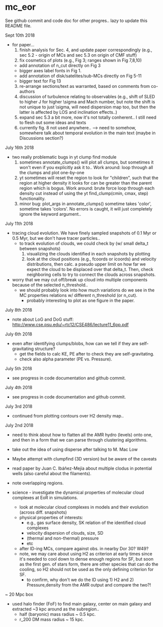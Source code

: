 # mc_eor

See github commit and code doc for other progres.. lazy to update this README file.

Sept 10th 2018
- for paper... 
  1. finish analysis for Sec. 4, and update paper correspondingly (e.g., sec 5.2 - origin of MCs and sec 5.3 on origin of CMF stuff)
  2. fix cosmetics of plots (e.g., Fig 3; ranges shown in Fig 7,8,10)
    + add annotation of n_cut directly on Fig 3  
    + bigger axes label fonts in Fig 1.
    + add annotation of disk/satelites/sub-MCs directly on Fig 5-11
    + bigger text for Fig 13
  3. re-arrange sections/text as warranted, based on comments from co-authors
  4. discussion of turbulence relating to observables (e.g., shift of SLED to higher J for higher \sigma and Mach number, but note the shift is not unique to just \sigma, will need dispersion map too, but then the latter is affected by LOS and inclination effects..)
  5. expand sec 5.3 a bit more, now it's not totally conherent.. I still need to flesh out some ideas and texts
  6. currently fig. 8 not used anywhere.. --> need to somehow, somewhere talk about temporal evolution in the main text (maybe in Discussions section?)

July 16th 2018
- two really problematic bugs in yt clump find module
  1. sometimes annotate_clumps() will plot all clumps, but sometimes it won't even if you explicitly ask it to.. Work around: loop through all the clumps and plot one-by-one
  2. yt sometimes will reset the region to look for "children", such that the region at higher density it looks for can be greater than the parent region which is bogus. Work around: brute force loop through each density cut instead of using the yt find_clump(cmin, cmax, step) functionality.
  3. minor bug: plot_args in annotate_clumps() sometime takes 'color', sometime takes 'colors'. No errors is caught, it will just completely ignore the keyword argument..

July 11th 2018
- tracing cloud evolution. We have finely sampled snapshots of 0.1 Myr or 0.5 Myr, but we don't have tracer particles..
  + to track evolution of clouds, we could check by (w/ small delta_t between snapshots) 
    1. visualizing the clouds identified in each snapshots by plotting
    2. look at the cloud positions (e.g., fcoords or icoords) and velocity distributions, then calc. a pseudo upper limit on how far we expect the cloud to be displaced over that delta_t. Then, check neighboring cells to try to connect the clouds across snapshots.
- worry that we may cut off/break up cloud into multiple components because of the selected n_threshold..
  + we should probably look into how much variations do we see in the MC properties relations w/ different n_threshold (or n_cut).
    * probably interesting to plot as one figure in the paper.

July 8th 2018
- note about LoG and DoG stuff: http://www.cse.psu.edu/~rtc12/CSE486/lecture11_6pp.pdf

July 6th 2018
- even after identifying clumps/blobs, how can we tell if they are self-gravitating structure?
    + get the fields to calc KE, PE after to check they are self-gravitating.
    + check also alpha parameter (PE vs. Pressure).

July 5th 2018
- see progress in code documentation and github commit.

July 4th 2018
- see progress in code documentation and github commit.

July 3rd 2018
- continued from plotting contours over H2 density map..

July 2nd 2018
- need to think about how to flatten all the AMR hydro (levels) onto one, and then in a form that we can parse through clustering algorithms.
- take out the idea of using disperse after talking to M. Mac Low
- Maybe attempt with clumpfind (3D version) but be aware of the caveats
- read paper by Juan C. Ibáñez-Mejía about multiple clodus in potential wells (also careful about the filaments).
- note overlapping regions.

- science - investigate the dynamical properties of molecular cloud complexes at EoR in simulations.
  - look at molecular cloud complexes in models and their evolution (across diff. snapshots)
  - physical properties of interests: 
      + e.g., gas surface density, SK relation of the identified cloud complexes
      + velocity dispersion of clouds, size, SD
      + (thermal and non-thermal) pressure
      + etc
  - after ID-ing MCs, compare against obs. in nearby Dor 30? W49? 
  - note, we may care about using H2 as criterion at early times since it's needed to cool down to dense enough regions for SF, but soon as the first gen. of stars form, there are other species that can do the cooling, so H2 should not be used as the only defining criterion for SF. 
    - to confirm, why don't we do the ID using 1) H2 and 2) Pressure,density from the AMR output and compare the two?! 

~ 20 Mpc box
- used halo finder (FoF) to find main galaxy, center on main galaxy and extracted ~3 kpc around as the subregion..
    + half (baryonic) mass radius ~ 0.5 kpc.
    + r_200 DM mass radius ~ 15 kpc.

